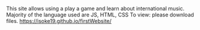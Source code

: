 
This site allows using a play a game and learn about international music.
Majority of the language used are JS, HTML, CSS
To view: please download files.
https://isoke19.github.io/firstWebsite/
